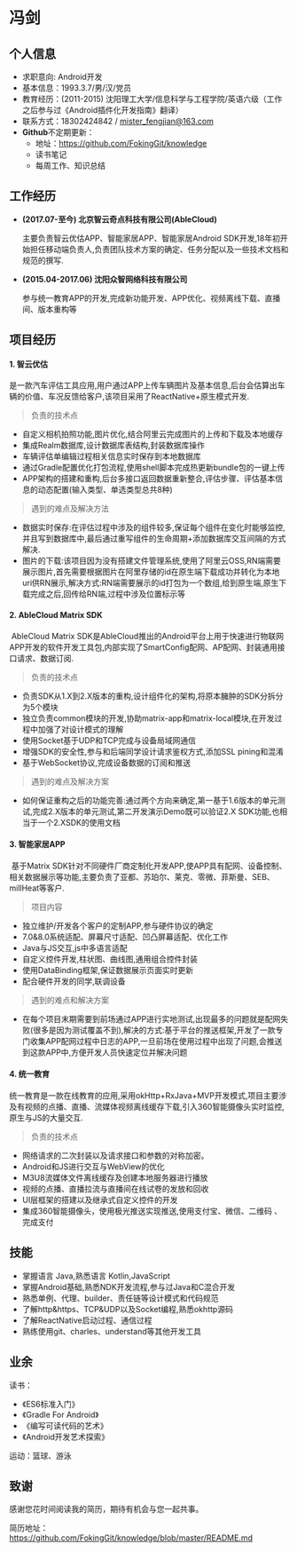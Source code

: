 # 冯剑

## 个人信息

- 求职意向:   Android开发
- 基本信息：1993.3.7/男/汉/党员
- 教育经历：(2011-2015) 沈阳理工大学/信息科学与工程学院/英语六级（工作之后参与过《Android插件化开发指南》翻译）
- 联系方式：18302424842 / mister_fengjian@163.com
- **Github**不定期更新：
  - 地址：https://github.com/FokingGit/knowledge
  - 读书笔记
  - 每周工作、知识总结

## 工作经历

- **(2017.07-至今) 北京智云奇点科技有限公司(AbleCloud)** 

  主要负责智云优估APP、智能家居APP、智能家居Android SDK开发,18年初开始担任移动端负责人,负责团队技术方案的确定、任务分配以及一些技术文档和规范的撰写.

- **(2015.04-2017.06) 沈阳众智网络科技有限公司**

  参与统一教育APP的开发,完成新功能开发、APP优化、视频离线下载、直播间、版本重构等

## 项目经历

#### 1. 智云优估

​	是一款汽车评估工具应用,用户通过APP上传车辆图片及基本信息,后台会估算出车辆的价值、车况反馈给客户,该项目采用了ReactNative+原生模式开发.

> 负责的技术点

- 自定义相机拍照功能,图片优化,结合阿里云完成图片的上传和下载及本地缓存
- 集成Realm数据库,设计数据库表结构,封装数据库操作
- 车辆评估单编辑过程相关信息实时保存到本地数据库
- 通过Gradle配置优化打包流程,使用shell脚本完成热更新bundle包的一键上传
- APP架构的搭建和重构,后台多接口返回数据重新整合,评估步骤、评估基本信息的动态配置(输入类型、单选类型总共8种)

> 遇到的难点及解决方法

- 数据实时保存:在评估过程中涉及的组件较多,保证每个组件在变化时能够监控,并且写到数据库中,最后通过重写组件的生命周期+添加数据库交互间隔的方式解决.
- 图片的下载:该项目因为没有搭建文件管理系统,使用了阿里云OSS,RN端需要展示图片,首先需要根据图片在阿里存储的id在原生端下载成功并转化为本地uri供RN展示,解决方式:RN端需要展示的id打包为一个数组,给到原生端,原生下载完成之后,回传给RN端,过程中涉及位置标示等

#### 2. AbleCloud Matrix SDK

​	AbleCloud Matrix SDK是AbleCloud推出的Android平台上用于快速进行物联网APP开发的软件开发工具包,内部实现了SmartConfig配网、AP配网、封装通用接口请求、数据订阅.

> 负责的技术点

- 负责SDK从1.X到2.X版本的重构,设计组件化的架构,将原本臃肿的SDK分拆分为5个模块
- 独立负责common模块的开发,协助matrix-app和matrix-local模块,在开发过程中加强了对设计模式的理解
- 使用Socket基于UDP和TCP完成与设备局域网通信
- 增强SDK的安全性,参与和后端同学设计请求鉴权方式,添加SSL pining和混淆
- 基于WebSocket协议,完成设备数据的订阅和推送

> 遇到的难点及解决方案

- 如何保证重构之后的功能完善:通过两个方向来确定,第一基于1.6版本的单元测试,完成2.X版本的单元测试,第二开发演示Demo既可以验证2.X SDK功能,也相当于一个2.XSDK的使用文档

#### 3. 智能家居APP

​	基于Matrix SDK针对不同硬件厂商定制化开发APP,使APP具有配网、设备控制、相关数据展示等功能,主要负责了亚都、苏珀尔、莱克、零微、菲斯曼、SEB、millHeat等客户.

> 项目内容

- 独立维护/开发各个客户的定制APP,参与硬件协议的确定
- 7.0&8.0系统适配、屏幕尺寸适配、凹凸屏幕适配、优化工作
- Java与JS交互,js中多语言适配
- 自定义控件开发,柱状图、曲线图,通用组合控件封装
- 使用DataBinding框架,保证数据展示页面实时更新
- 配合硬件开发的同学,联调设备

> 遇到的难点和解决方案

- 在每个项目末期需要到前场通过APP进行实地测试,出现最多的问题就是配网失败(很多是因为测试覆盖不到),解决的方式:基于平台的推送框架,开发了一款专门收集APP配网过程中日志的APP,一旦前场在使用过程中出现了问题,会推送到这款APP中,方便开发人员快速定位并解决问题

#### 4. 统一教育

​	统一教育是一款在线教育的应用,采用okHttp+RxJava+MVP开发模式,项目主要涉及有视频的点播、直播、流媒体视频离线缓存下载,引入360智能摄像头实时监控,原生与JS的大量交互.

> 负责的技术点

- 网络请求的二次封装以及请求接口和参数的对称加密。
- Android和JS进行交互与WebView的优化
- M3U8流媒体文件离线缓存及创建本地服务器进行播放
- 视频的点播、直播拉流与直播间在线试卷的发放和回收
- UI层框架的搭建以及继承式自定义控件的开发
- 集成360智能摄像头，使用极光推送实现推送,使用支付宝、微信、二维码 、完成支付

## 技能

- 掌握语言 Java,熟悉语言 Kotlin,JavaScript
- 掌握Android基础,熟悉NDK开发流程,参与过Java和C混合开发
- 熟悉单例、代理、builder、责任链等设计模式和代码规范
- 了解http&https、TCP&UDP以及Socket编程,熟悉okhttp源码
- 了解ReactNative启动过程、通信过程
- 熟练使用git、charles、understand等其他开发工具

## 业余

读书：

- 《ES6标准入门》
- 《Gradle For Android》
- 《编写可读代码的艺术》
- 《Android开发艺术探索》

运动：篮球、游泳

## 致谢

感谢您花时间阅读我的简历，期待有机会与您一起共事。

简历地址：https://github.com/FokingGit/knowledge/blob/master/README.md


